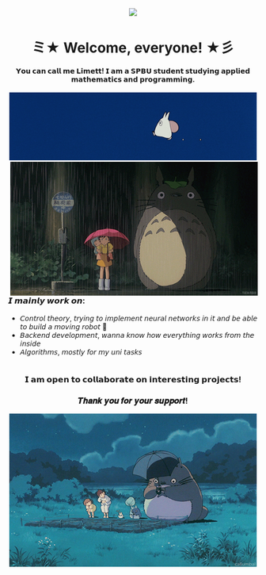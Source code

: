 <div align="center">
  <img src="https://github.com/limett17/limett17/blob/main/gifs/bb2bd06afd95e9cd0f370cdc622a66bf.gif">
  <h1>ミ★ Welcome, everyone! ★彡</h1>
  <h4>𝗬𝗼𝘂 𝗰𝗮𝗻 𝗰𝗮𝗹𝗹 𝗺𝗲 𝗟𝗶𝗺𝗲𝘁𝘁! 𝗜 𝗮𝗺 𝗮 𝗦𝗣𝗕𝗨 𝘀𝘁𝘂𝗱𝗲𝗻𝘁 𝘀𝘁𝘂𝗱𝘆𝗶𝗻𝗴 𝗮𝗽𝗽𝗹𝗶𝗲𝗱 𝗺𝗮𝘁𝗵𝗲𝗺𝗮𝘁𝗶𝗰𝘀 𝗮𝗻𝗱 𝗽𝗿𝗼𝗴𝗿𝗮𝗺𝗺𝗶𝗻𝗴.</h4>
</div>

<div align="center">
  
</div>

<div align="center">
  <img src="https://github.com/limett17/limett17/blob/main/gifs/33d4b1695d567bdc8a70e627fc6eac2a (1).gif">
</div>
<div style="display: inline-block; width=45%;">
   <img src="https://github.com/limett17/limett17/blob/main/gifs/3d2d416c53e6d0b2d6b157edf1e4b1db.gif" align="right"></img>
<h3>𝙄 𝙢𝙖𝙞𝙣𝙡𝙮 𝙬𝙤𝙧𝙠 𝙤𝙣:</h3>
<ul>
<li>𝘊𝘰𝘯𝘵𝘳𝘰𝘭 𝘵𝘩𝘦𝘰𝘳𝘺, 𝘵𝘳𝘺𝘪𝘯𝘨 𝘵𝘰 𝘪𝘮𝘱𝘭𝘦𝘮𝘦𝘯𝘵 𝘯𝘦𝘶𝘳𝘢𝘭 𝘯𝘦𝘵𝘸𝘰𝘳𝘬𝘴 𝘪𝘯 𝘪𝘵 𝘢𝘯𝘥 𝘣𝘦 𝘢𝘣𝘭𝘦 𝘵𝘰 𝘣𝘶𝘪𝘭𝘥 𝘢 𝘮𝘰𝘷𝘪𝘯𝘨 𝘳𝘰𝘣𝘰𝘵 🤖</li>
<li>𝘉𝘢𝘤𝘬𝘦𝘯𝘥 𝘥𝘦𝘷𝘦𝘭𝘰𝘱𝘮𝘦𝘯𝘵, 𝘸𝘢𝘯𝘯𝘢 𝘬𝘯𝘰𝘸 𝘩𝘰𝘸 𝘦𝘷𝘦𝘳𝘺𝘵𝘩𝘪𝘯𝘨 𝘸𝘰𝘳𝘬𝘴 𝘧𝘳𝘰𝘮 𝘵𝘩𝘦 𝘪𝘯𝘴𝘪𝘥𝘦</li>
<li>𝘈𝘭𝘨𝘰𝘳𝘪𝘵𝘩𝘮𝘴, 𝘮𝘰𝘴𝘵𝘭𝘺 𝘧𝘰𝘳 𝘮𝘺 𝘶𝘯𝘪 𝘵𝘢𝘴𝘬𝘴</li>
</ul>
 
</div>



<div align="center">
  
<h3>𝗜 𝗮𝗺 𝗼𝗽𝗲𝗻 𝘁𝗼 𝗰𝗼𝗹𝗹𝗮𝗯𝗼𝗿𝗮𝘁𝗲 𝗼𝗻 𝗶𝗻𝘁𝗲𝗿𝗲𝘀𝘁𝗶𝗻𝗴 𝗽𝗿𝗼𝗷𝗲𝗰𝘁𝘀!</h3>
</div>


<div align="center">
  <h3>𝑻𝒉𝒂𝒏𝒌 𝒚𝒐𝒖 𝒇𝒐𝒓 𝒚𝒐𝒖𝒓 𝒔𝒖𝒑𝒑𝒐𝒓𝒕!</h3>
  <img src="https://github.com/limett17/limett17/blob/main/gifs/b632c0849ecde88c23e7d90fe174d7c5.gif">
</div>
